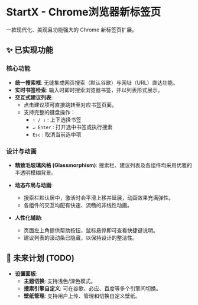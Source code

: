 # StartX - Chrome浏览器新标签页

一款现代化、美观且功能强大的 Chrome 新标签页扩展。

## ✨ 已实现功能

### 核心功能

- **统一搜索框**: 无缝集成网页搜索（默认谷歌）与网址（URL）直达功能。
- **实时书签检索**: 输入时即时搜索浏览器书签，并以列表形式展示。
- **交互式建议列表**:
  - 点击建议项可直接跳转至对应书签页面。
  - 支持完整的键盘操作：
    - `↑ / ↓` : 上下选择书签
    - `↵ Enter` : 打开选中书签或执行搜索
    - `Esc` : 取消当前选中项

### 设计与动画

- **精致毛玻璃风格 (Glassmorphism)**: 搜索栏、建议列表及各组件均采用优雅的半透明模糊背景。

- **动态布局与动画**:
  - 搜索栏默认居中，激活时会平滑上移并延展，动画效果充满弹性。
  - 各组件的交互均配有快速、流畅的非线性动画。
- **人性化辅助**:
  - 页面左上角提供帮助按钮，鼠标悬停即可查看快捷键说明。
  - 建议列表的滚动条已隐藏，以保持设计的整洁性。

## 🚀 未来计划 (TODO)

- **设置面板**:
  - **主题切换**: 支持浅色/深色模式。
  - **搜索引擎自定义**: 可在谷歌、必应、百度等多个引擎间切换。
  - **壁纸管理**: 支持用户上传、管理和切换自定义壁纸。
  